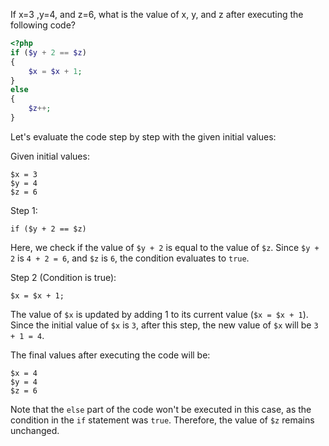 If x=3 ,y=4, and z=6, what is the value of x, y, and z after executing the following code?

```php
<?php
if ($y + 2 == $z)
{
    $x = $x + 1;
}
else
{
    $z++;
}
```

Let's evaluate the code step by step with the given initial values:

Given initial values:
```
$x = 3
$y = 4
$z = 6
```

Step 1:
```
if ($y + 2 == $z)
```
Here, we check if the value of `$y + 2` is equal to the value of `$z`. Since `$y + 2` is `4 + 2 = 6`, and `$z` is `6`, the condition evaluates to `true`.

Step 2 (Condition is true):
```
$x = $x + 1;
```
The value of `$x` is updated by adding 1 to its current value (`$x = $x + 1`). Since the initial value of `$x` is `3`, after this step, the new value of `$x` will be `3 + 1 = 4`.

The final values after executing the code will be:
```
$x = 4
$y = 4
$z = 6
```

Note that the `else` part of the code won't be executed in this case, as the condition in the `if` statement was `true`. Therefore, the value of `$z` remains unchanged.
